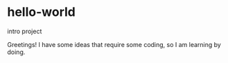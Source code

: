 # hello-world
intro project

Greetings! I have some ideas that require some coding, so I am learning by doing.
